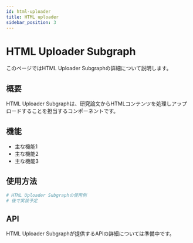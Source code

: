 ```yaml
---
id: html-uploader
title: HTML uploader
sidebar_position: 3
---
```


# HTML Uploader Subgraph

このページではHTML Uploader Subgraphの詳細について説明します。

## 概要

HTML Uploader Subgraphは、研究論文からHTMLコンテンツを処理しアップロードすることを担当するコンポーネントです。

## 機能

- 主な機能1
- 主な機能2
- 主な機能3

## 使用方法

```python
# HTML Uploader Subgraphの使用例
# 後で実装予定
```

## API

HTML Uploader Subgraphが提供するAPIの詳細については準備中です。
